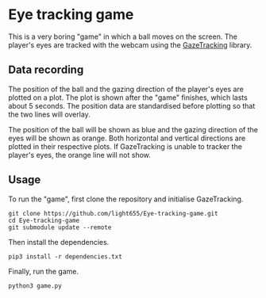 # Eye tracking game

This is a very boring "game" in which a ball moves on the screen. 
The player's eyes are tracked with the webcam using the [GazeTracking](https://github.com/antoinelame/GazeTracking) library. 

## Data recording

The position of the ball and the gazing direction of the player's eyes are plotted on a plot. 
The plot is shown after the "game" finishes, which lasts about 5 seconds.
The position data are standardised before plotting so that the two lines will overlay.

The position of the ball will be shown as blue and the gazing direction of the eyes will be shown as orange. 
Both horizontal and vertical directions are plotted in their respective plots.
If GazeTracking is unable to tracker the player's eyes, the orange line will not show.

## Usage

To run the "game", first clone the repository and initialise GazeTracking.
```
git clone https://github.com/light655/Eye-tracking-game.git
cd Eye-tracking-game
git submodule update --remote
```
Then install the dependencies.
```
pip3 install -r dependencies.txt
```
Finally, run the game.
```
python3 game.py
